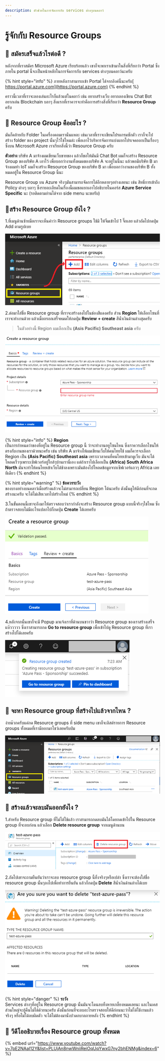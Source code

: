 ```yaml
---
description: ตัวช่วยในการจัดการกับ services ต่างๆบนคลาว์
---
```


# รู้จักกับ Resource Groups

## 🤔 สมัครเสร็จแล้วไรต่อดี ?

หลังจากที่เราสมัคร Microsoft Azure เรียบร้อยแล้ว เขาก็จะพาเราเข้ามาในสิ่งที่เรียกว่า Portal ซึ่งภายใน portal นี้จะเป็นหน้าหลักในการจัดการกับ services ต่างๆบนคลาว์นะครับ

{% hint style="info" %}
ภายหลังเราสามารถเข้า Portal ได้จากลิงค์นี้นะครับ[ https://portal.azure.com](https://portal.azure.com)
{% endhint %}

คราวนี้เวลาที่เราจะลองเล่นอะไรก็แล้วแต่ในคลาว์ เช่น อยากสร้างเว็บ อยากลองเขียน Chat Bot อยากเล่น Blockchain บลาๆ สิ่งแรกที่เราควรจะทำคือการสร้างสิ่งที่เรียกว่า **Resource Group** ครับ

## 🤔 Resource Group คืออะไร ?

มันก็คล้ายกับ Folder ในเครื่องคอมเรานั่นแหละ เช่นเวลาที่เราจะเขียนโปรแกรมซักตัว เราก็จะไปสร้าง folder ของ project นั้นๆไว้ใช่ไหมล่ะ เพื่อเอาไว้บริหารจัดการแบ่งแยกโปรเจคออกเป็นเรื่องๆ ซึ่งบน Microsoft Azure เราเรียกสิ่งนี้ว่า Resource Group ครับ

**ตัวอย่าง** บริษัท A มาจ้างผมเขียนเว็บขายของ แล้วก็ขอให้มันมี Chat Bot ผมก็จะสร้าง Resource Group ของบริษัท A เอาไว้ เพื่อบอกว่างานทั้งหมดของบริษัท A จะอยู่ในนี้นะ แล้วพอมีบริษัท B มาจ้างผมทำ IoT ผมก็จะสร้าง Resource Group ของบริษัท B มา เพื่อบอกว่างานของบริษัท B ทั้งหมดอยู้ใน Resource Group นี้นะ

Resource Group บน Azure จริงๆมันสามารถจัดการได้อีกหลายๆอย่างเลยนะ เช่น สิทธิ์การเข้าถึง Policy ต่างๆ บลาๆ ซึ่งรายละเอียดในเรื่องนี้ผมขอแยกเอาไปอธิบายในคอร์ส **Azure Service Specific** นะ \(รอติดตามอ่านได้จาก side menu นะขอรับ\)

## 🤔สร้าง Resource Group ยังไง ?

1.ที่เมนูด้านซ้ายมือเราจะเห็นคำว่า Resource groups ใช้มิ ให้จิ้มเข้าไป 1 จึ๊กเลย แล้วถัดไปกดปุ่ม Add ตามรูปเบย

![](../../.gitbook/assets/image%20%28420%29.png)

2.ต่อมาใส่ชื่อ Resource group ที่เราจะสร้างลงไปในช่องสีแดงครับ ส่วน **Region** ให้เลือกโซนที่เราจะทำงานด้วย แล้วเมื่อกรอกเสร็จหมดให้กดปุ่ม **Review + create** สีน้ำเงินด้านล่างสุดครับ

> ในตัวอย่างนี้ Region ผมเลือกเป็น **\(Asis Pacific\) Southeast asia** ครับ

![](../../.gitbook/assets/image%20%28406%29.png)

{% hint style="info" %}
**Region**  
เป็นการกำหนดว่าของที่อยู่ใน Resource group นี้ ว่าจะทำงานอยูโซนไหน ซึ่งเราควรเลือกโซนให้ตรงกับงานของเราด้วยนะครับ เช่น บริษัท A มาจ้างให้ผมเขียนเว็บให้คนไทยใช้ ผมก็ควรจะเลือก Region เป็น **\(Asis Pacific\) Southeast asia** เพราะเวลาคนที่คนไทยเข้ามาดูเว็บ มันจะได้โหลดเร็วๆเพราะเซิฟเวอร์อยู่ใกล้ๆบ้านเรานี่เอง แต่ถ้าเราไปเลือกเป็น **\(Africa\) South Africa North** มันจะทำให้คนไทยเข้าเว็บได้ช้าลงเพราะมันต้องไปโหลดข้อมูลจากเซิฟเวอร์แถวๆ Africa เลยทีเดียว
{% endhint %}

{% hint style="warning" %}
**ข้อควรระวัง**  
ของบางอย่างบนคลาว์เมื่อสร้างแล้วจะไม่สามารถเปลี่ยน Region ได้นะครับ ดังนั้นดูให้ดีก่อนที่จะกดสร้างนะครับ จะได้ไม่เสียเวลาไปสร้างใหม่
{% endhint %}

3.ในขั้นตอนนี้เขาจะถึงมาให้ตรวจสอบว่าเรากำลังจะสร้าง Resource group แบบนี้จริงๆใช่ไหม ซึ่งถ้าตรวจสอบไม่มีอะไรแปลกไปก็กดปุ่ม **Create** ได้เลยครับ

![](../../.gitbook/assets/image%20%28294%29.png)

4.หลังจากนั้นเขาก็จะมี Popup มาแจ้งเราที่ด้านบนขวาว่า Resource group ของเราสร้างเสร็จแบ๊ววววว ซึ่งเราสามารถกด **Go to resource group** เพื่อเข้าไปดู Resource group ที่เราสร้างไปได้เลยครับ

![](../../.gitbook/assets/image%20%28353%29.png)

## 🤔 จะหา Resource group ที่สร้างไปแล้วจากไหน ?

ง่ายม๊วกครับแค่กด Resource groups ที่ side menu เขาก็จะลิสต์รายการ Resource groups ทั้งหมดที่เรามีออกมาโชว์เลยครับป๋ม

![](../../.gitbook/assets/image%20%28494%29.png)

## 🤔 สร้างแล้วจะลบมันออกยังไง ?

1.สำหรับ Resource group ที่ไม่ได้ใช้แล้ว เราสามารถกดลบมันได้โดยกดเข้าไปใน Resource group ที่จะลบก่อน แล้วเลือก **Delete resource group** จากเมนูด้านบน

![](../../.gitbook/assets/image%20%2880%29.png)

2.ถัดไปเขาจะถามยืนยันว่าเราจะลบ resource group นี้ทิ้งจริงๆหรือเปล่า ซึ่งเราจะต้องใส่ชื่อ resource group นั้นๆลงไปเพื่อทำการยืนยัน แล้วก็กดปุ่ม **Delete** สีน้ำเงินด้านล่างได้เบย

![](../../.gitbook/assets/image%20%28101%29.png)

{% hint style="danger" %}
**ระวัง**  
Services ต่างๆที่อยู่ใน Resource group นั้นมันจะโดนลบทิ้งหายเกลี้ยงหมดเลยนะ และในเคสส่วนใหญ่จะกู้คืนไม่ได้ด้วยนะครับ ดังนั้นก่อนที่จะลบอะไรตรวจสอบให้ดีก่อนนะว่าไม่ได้ใช้งานแล้วจริงๆ หรือไม่ได้ลบผิดตัว จะได้ไม่ต้องมานั่งปวดกบาลภายหลัง
{% endhint %}

## 🎥 วีดีโออธิบายเรื่อง Resource group ทั้งหมด

{% embed url="https://www.youtube.com/watch?v=7pE2NAaI12Y&list=PLUjAn8nwWniiReiOqUqYwxG7ny2bhENMg&index=6" %}



